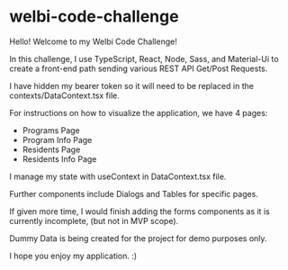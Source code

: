 # welbi-code-challenge

Hello! Welcome to my Welbi Code Challenge!

In this challenge, I use TypeScript, React, Node, Sass, and Material-Ui to create a front-end path sending various REST API Get/Post Requests.

I have hidden my bearer token so it will need to be replaced in the contexts/DataContext.tsx file. 

For instructions on how to visualize the application, we have 4 pages:
- Programs Page
- Program Info Page
- Residents Page
- Residents Info Page

I manage my state with useContext in DataContext.tsx file.

Further components include Dialogs and Tables for specific pages.

If given more time, I would finish adding the forms components as it is currently incomplete, (but not in MVP scope).

Dummy Data is being created for the project for demo purposes only.

I hope you enjoy my application. :)